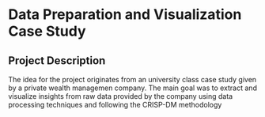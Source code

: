 # Data Preparation and Visualization Case Study

## Project Description

The idea for the project originates from an university class case study given by a private wealth managemen company. The main goal was to extract and visualize insights from raw data provided by the company using data processing techniques and following the CRISP-DM methodology
